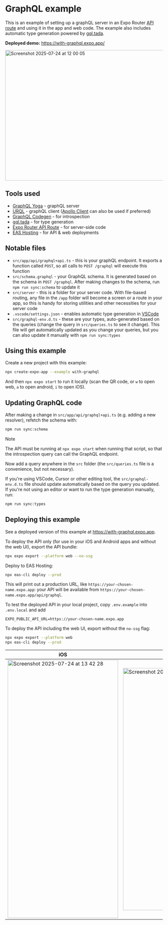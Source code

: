 # GraphQL example

This is an example of setting up a graphQL server in an Expo Router [API route](https://docs.expo.dev/router/reference/api-routes/) and using it in the app and web code. The example also includes automatic type generation powered by [gql.tada](https://gql-tada.0no.co/).

**Deployed demo:** https://with-graphql.expo.app/

<img width="1099" height="416" alt="Screenshot 2025-07-24 at 12 00 05" src="https://github.com/user-attachments/assets/fe2a8d94-30db-45f4-bb22-9a7457c1dbf9" />

## Tools used
- [GraphQL Yoga](https://the-guild.dev/graphql/yoga-server) - graphQL server
- [URQL](https://github.com/urql-graphql/urql) - graphQL client ([Apollo Client](https://www.apollographql.com/docs/react) can also be used if preferred)
- [GraphQL Codegen](https://the-guild.dev/graphql/codegen) - for introspection
- [gql.tada](https://gql-tada.0no.co/) - for type generation
- [Expo Router API Route](https://docs.expo.dev/router/reference/api-routes/) - for server-side code
- [EAS Hosting](https://docs.expo.dev/eas/hosting/introduction/) - for API & web deployments

## Notable files

- `src/app/api/graphql+api.ts` - this is your graphQL endpoint. It exports a function called `POST`, so all calls to `POST /graphql` will execute this function
- `src/schema.graphql` - your GraphQL schema. It is generated based on the schema in `POST /graphql`. After making changes to the schema, run `npm run sync:schema` to update it
- `src/server` - this is a folder for your server code. With file-based routing, any file in the `/app` folder will become a screen or a route in your app, so this is handy for storing utilities and other necessities for your server code
- `.vscode/settings.json` - enables automatic type generation in [VSCode](https://gql-tada.0no.co/get-started/installation#vscode-setup)
- `src/graphql-env.d.ts` - these are your types, auto-generated based on the queries (change the query in `src/queries.ts` to see it change). This file will get automatically updated as you change your queries, but you can also update it manually with `npm run sync:types`

## Using this example

Create a new project with this example:

```sh
npx create-expo-app --example with-graphql
```

And then `npx expo start` to run it locally (scan the QR code, or `w` to open web, `a` to open android, `i` to open iOS).

## Updating GraphQL code

After making a change in `src/app/api/graphql+api.ts` (e.g. adding a new resolver), refetch the schema with:

```sh
npm run sync:schema
```

> [!NOTE]
> The API must be running at `npx expo start` when running that script, so that the introspection query can call the GraphQL endpoint.

Now add a query anywhere in the `src` folder (the `src/queries.ts` file is a convenience, but not necessary).

If you're using VSCode, Cursor or other editing tool, the `src/graphql-env.d.ts` file should update automatically based on the query you updated. If you're not using an editor or want to run the type generation manually, run:

```sh
npm run sync:types
```

## Deploying this example

See a deployed version of this example at https://with-graphql.expo.app.

To deploy the API only (for use in your iOS and Android apps and without the web UI), export the API bundle:

```sh
npx expo export --platform web --no-ssg
```

Deploy to EAS Hosting:

```sh
npx eas-cli deploy --prod
```

This will print out a production URL, like `https://your-chosen-name.expo.app`: your API will be available from `https://your-chosen-name.expo.app/api/graphql`.

To test the deployed API in your local project, copy `.env.example` into `.env.local` and add

```
EXPO_PUBLIC_API_URL=https://your-chosen-name.expo.app
```

To deploy the API including the web UI, export without the `no-ssg` flag:

```sh
npx expo export --platform web
npx eas-cli deploy --prod
```

| iOS      | Android |
| ----------- | ----------- |
| <img width="353" height="823" alt="Screenshot 2025-07-24 at 13 42 28" src="https://github.com/user-attachments/assets/e3ab0506-6335-45bb-93f5-6a2695578a0e" />      | <img width="425" height="772" alt="Screenshot 2025-07-24 at 13 42 48" src="https://github.com/user-attachments/assets/2eb29087-635a-44a3-9cdd-667e641757df" />       |
